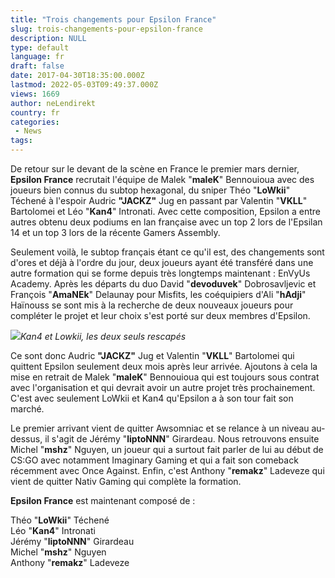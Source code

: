 ```yaml
---
title: "Trois changements pour Epsilon France"
slug: trois-changements-pour-epsilon-france
description: NULL
type: default
language: fr
draft: false
date: 2017-04-30T18:35:00.000Z
lastmod: 2022-05-03T09:49:37.000Z
views: 1669
author: neLendirekt
country: fr
categories:
 - News
tags:
---
```

De retour sur le devant de la scène en France le premier mars dernier, **Epsilon France** recrutait l'équipe de Malek "**maleK**" Bennouioua avec des joueurs bien connus du subtop hexagonal, du sniper Théo "**LoWkii**" Téchené à l'espoir Audric **"JACKZ"** Jug en passant par Valentin "**VKLL**" Bartolomei et Léo "**Kan4**" Intronati. Avec cette composition, Epsilon a entre autres obtenu deux podiums en lan française avec un top 2 lors de l'Epsilan 14 et un top 3 lors de la récente Gamers Assembly. 

Seulement voilà, le subtop français étant ce qu'il est, des changements sont d'ores et déjà à l'ordre du jour, deux joueurs ayant été transféré dans une autre formation qui se forme depuis très longtemps maintenant : EnVyUs Academy. Après les départs du duo David "**devoduvek**" Dobrosavljevic et François "**AmaNEk**" Delaunay pour Misfits, les coéquipiers d'Ali "**hAdji**" Haïnouss se sont mis à la recherche de deux nouveaux joueurs pour compléter le projet et leur choix s'est porté sur deux membres d'Epsilon.

![](/storage/images/590527ab3ffa5_kanalowkipng.png)_Kan4 et Lowkii, les deux seuls rescapés_

Ce sont donc Audric **"JACKZ"** Jug et Valentin "**VKLL**" Bartolomei qui quittent Epsilon seulement deux mois après leur arrivée. Ajoutons à cela la mise en retrait de Malek "**maleK**" Bennouioua qui est toujours sous contrat avec l'organisation et qui devrait avoir un autre projet très prochainement. C'est avec seulement LoWkii et Kan4 qu'Epsilon a à son tour fait son marché.

Le premier arrivant vient de quitter Awsomniac et se relance à un niveau au-dessus, il s'agit de Jérémy "**liptoNNN**" Girardeau. Nous retrouvons ensuite Michel "**mshz**" Nguyen, un joueur qui a surtout fait parler de lui au début de CS:GO avec notamment Imaginary Gaming et qui a fait son comeback récemment avec Once Against. Enfin, c'est Anthony "**remakz**" Ladeveze qui vient de quitter Nativ Gaming qui complète la formation.

**Epsilon France** est maintenant composé de : 

Théo "**LoWkii**" Téchené  
Léo "**Kan4**" Intronati  
Jérémy "**liptoNNN**" Girardeau  
Michel "**mshz**" Nguyen  
Anthony "**remakz**" Ladeveze
